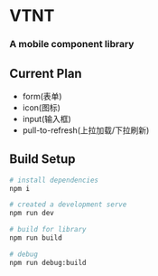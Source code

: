 <!--
 * @Description: 
 * @LastEditors: xhp
 * @Date: 2020-03-18 13:33:34
 * @LastEditTime: 2020-03-18 14:29:31
 * @FilePath: /hpxin/mywork/myStudy/vtnt/README.md
 -->

<h1>
VTNT
<h3>A mobile component library</h3>
</h1>

## Current Plan
- form(表单)
- icon(图标)
- input(输入框)
- pull-to-refresh(上拉加载/下拉刷新)


## Build Setup

```bash
# install dependencies
npm i

# created a development serve
npm run dev

# build for library
npm run build

# debug
npm run debug:build

```

